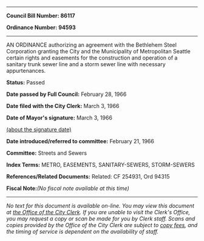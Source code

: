 

********

**Council Bill Number: 86117**
   
**Ordinance Number: 94593**
********

 AN ORDINANCE authorizing an agreement with the Bethlehem Steel Corporation granting the City and the Municipality of Metropolitan Seattle certain rights and easements for the construction and operation of a sanitary trunk sewer line and a storm sewer line with necessary appurtenances.

**Status:** Passed
   
**Date passed by Full Council:** February 28, 1966
   
**Date filed with the City Clerk:** March 3, 1966
   
**Date of Mayor's signature:** March 3, 1966
   
[(about the signature date)](/~public/approvaldate.htm)
   
   
   
**Date introduced/referred to committee:** February 21, 1966
   
**Committee:** Streets and Sewers
   
   
**Index Terms:** METRO, EASEMENTS, SANITARY-SEWERS, STORM-SEWERS

**References/Related Documents:** Related: CF 254931, Ord 94315

**Fiscal Note:**_(No fiscal note available at this time)_
********

_No text for this document is available on-line. You may view this document at [the Office of the City Clerk](http://www.seattle.gov/leg/clerk/contactUs.htm). If you are unable to visit the Clerk's Office, you may request a copy or scan be made for you by Clerk staff. Scans and copies provided by the Office of the City Clerk are subject to [copy fees](http://clerk.seattle.gov/~public/clerkfees.htm), and the timing of service is dependent on the availability of staff._

